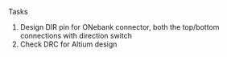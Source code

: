 Tasks

1. Design DIR pin for ONebank connector, both the top/bottom connections with direction switch
2. Check DRC for Altium design
